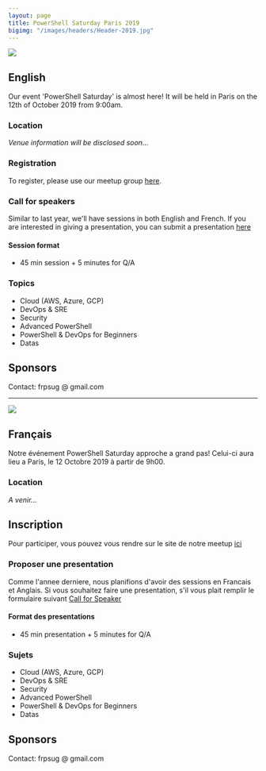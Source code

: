 ```yaml
---
layout: page
title: PowerShell Saturday Paris 2019
bigimg: "/images/headers/Header-2019.jpg"
---
```


![](iconfinder_United-Kingdom-flag_32363.png)
## English
Our event 'PowerShell Saturday' is almost here! 
It will be held in Paris on the 12th of October 2019 from 9:00am.
### Location
<i>Venue information will be disclosed soon...</i>
### Registration
To register, please use our meetup group [here](https://www.meetup.com/fr-FR/FrenchPSUG/events/261869405/).
### Call for speakers
Similar to last year, we'll have sessions in both English and French. If you are interested in giving a presentation, you can submit a presentation [here](https://docs.google.com/forms/d/e/1FAIpQLSd0Khps45tqPV1qMqzOS6c4y93WNkv-l0dS_yp6rqEBXnLV1w/viewform)
#### Session format
* 45 min session + 5 minutes for Q/A
### Topics
* Cloud (AWS, Azure, GCP)
* DevOps & SRE
* Security
* Advanced PowerShell
* PowerShell & DevOps for Beginners
* Datas
## Sponsors
Contact: frpsug @ gmail.com

<hr>

![](iconfinder_Saint-Barthelemy-Flag_32318(1).png)
## Français
Notre événement PowerShell Saturday approche a grand pas!
Celui-ci aura lieu a Paris, le 12 Octobre 2019 à partir de 9h00.
### Location
<i>A venir...</i>
## Inscription
Pour participer, vous pouvez vous rendre sur le site de notre meetup [ici](https://www.meetup.com/fr-FR/FrenchPSUG/events/261869405/)
### Proposer une presentation
Comme l'annee derniere, nous planifions d'avoir des sessions en Francais et Anglais. Si vous souhaitez faire une presentation, s'il vous plait remplir le formulaire suivant [Call for Speaker](https://docs.google.com/forms/d/e/1FAIpQLSd0Khps45tqPV1qMqzOS6c4y93WNkv-l0dS_yp6rqEBXnLV1w/viewform)
#### Format des presentations
* 45 min presentation + 5 minutes for Q/A
### Sujets
* Cloud (AWS, Azure, GCP)
* DevOps & SRE
* Security
* Advanced PowerShell
* PowerShell & DevOps for Beginners
* Datas
## Sponsors
Contact: frpsug @ gmail.com
